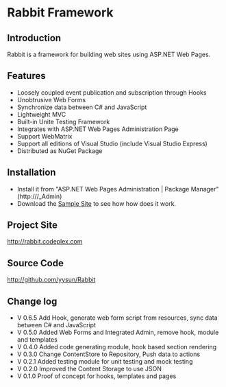 Rabbit Framework
==============================

Introduction
------------

Rabbit is a framework for building web sites using ASP.NET Web Pages. 

Features
--------
* Loosely coupled event publication and subscription through Hooks
* Unobtrusive Web Forms
* Synchronize data between C# and JavaScript
* Lightweight MVC
* Built-in Unite Testing Framework
* Integrates with ASP.NET Web Pages Administration Page
* Support WebMatrix
* Support all editions of Visual Studio (include Visual Studio Express)
* Distributed as NuGet Package 

Installation
------------
* Install it from "ASP.NET Web Pages Administration | Package Manager" (http://<Your Site>/_Admin)
* Download the [Sample Site](http://rabbit.codeplex.com/releases/view/61935#DownloadId=213255) to see how how does it work. 

Project Site
------------
http://rabbit.codeplex.com

Source Code
-----------
http://github.com/yysun/Rabbit

Change log
----------
* V 0.6.5 Add Hook, generate web form script from resources, sync data between C# and JavaScript
* V 0.5.0 Added Web Forms and Integrated Admin, remove hook, module and templates
* V 0.4.0 Added code generating module, hook based section rendering
* V 0.3.0 Change ContentStore to Repository, Push data to actions
* V 0.2.1 Added testing module for unit testing and mock testing
* V 0.2.0 Improved the Content Storage to use JSON
* V 0.1.0 Proof of concept for hooks, templates and pages